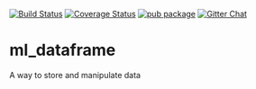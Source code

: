 [![Build Status](https://github.com/gyrdym/ml_dataframe/workflows/CI%20pipeline/badge.svg)](https://github.com/gyrdym/ml_dataframe/actions?query=branch%3Amaster+)
[![Coverage Status](https://coveralls.io/repos/github/gyrdym/ml_dataframe/badge.svg?branch=master)](https://coveralls.io/github/gyrdym/ml_dataframe?branch=master)
[![pub package](https://img.shields.io/pub/v/ml_dataframe.svg)](https://pub.dartlang.org/packages/ml_dataframe)
[![Gitter Chat](https://badges.gitter.im/gyrdym/gyrdym.svg)](https://gitter.im/gyrdym/)

# ml_dataframe
A way to store and manipulate data
